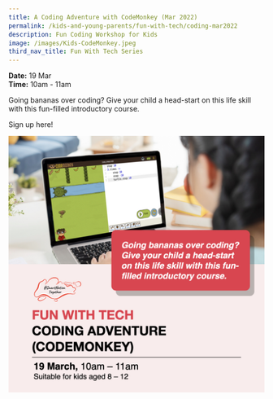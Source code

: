 ```yaml
---
title: A Coding Adventure with CodeMonkey (Mar 2022)
permalink: /kids-and-young-parents/fun-with-tech/coding-mar2022
description: Fun Coding Workshop for Kids
image: /images/Kids-CodeMonkey.jpeg
third_nav_title: Fun With Tech Series
---
```

**Date:** 19 Mar 
<br> **Time:** 10am - 11am

Going bananas over coding? Give your child a head-start on this life skill with this fun-filled introductory course. 

Sign up here! 

![Fun Coding workshop for Kids](/images/Kids-CodeMonkey.jpeg)